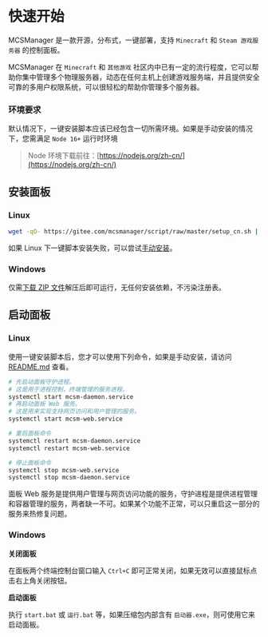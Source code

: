 # 快速开始

MCSManager 是一款开源，分布式，一键部署，支持 `Minecraft` 和 `Steam 游戏服务器` 的控制面板。

MCSManager 在 `Minecraft` 和 `其他游戏` 社区内中已有一定的流行程度，它可以帮助你集中管理多个物理服务器，动态在任何主机上创建游戏服务端，并且提供安全可靠的多用户权限系统，可以很轻松的帮助你管理多个服务器。

### 环境要求

默认情况下，一键安装脚本应该已经包含一切所需环境。如果是手动安装的情况下，您需满足 `Node 16+` 运行时环境

> Node 环境下载前往：[https://nodejs.org/zh-cn/](https://nodejs.org/zh-cn/)

## 安装面板

### Linux

```bash
wget -qO- https://gitee.com/mcsmanager/script/raw/master/setup_cn.sh | bash
```

如果 Linux 下一键脚本安装失败，可以尝试[手动安装](https://github.com/MCSManager/MCSManager#linux)。

### Windows

仅需[下载 ZIP 文件](http://oss.duzuii.com/MCSManager/MCSManager-ZH)解压后即可运行，无任何安装依赖，不污染注册表。

## 启动面板

### Linux

使用一键安装脚本后，您才可以使用下列命令，如果是手动安装，请访问 [README.md](https://github.com/MCSManager/MCSManager/blob/master/README.md) 查看。

```bash
# 先启动面板守护进程。
# 这是用于进程控制，终端管理的服务进程。
systemctl start mcsm-daemon.service
# 再启动面板 Web 服务。
# 这是用来实现支持网页访问和用户管理的服务。
systemctl start mcsm-web.service

# 重启面板命令
systemctl restart mcsm-daemon.service
systemctl restart mcsm-web.service

# 停止面板命令
systemctl stop mcsm-web.service
systemctl stop mcsm-daemon.service

```

<tip>
面板 Web 服务是提供用户管理与网页访问功能的服务，守护进程是提供进程管理和容器管理的服务，两者缺一不可。如果某个功能不正常，可以只重启这一部分的服务来热修复问题。
</tip>

### Windows

**关闭面板**

在面板两个终端控制台窗口输入 `Ctrl+C` 即可正常关闭，如果无效可以直接鼠标点击右上角关闭按钮。

**启动面板**

执行 `start.bat` 或 `运行.bat` 等，如果压缩包内部含有 `启动器.exe`，则可使用它来启动面板。
